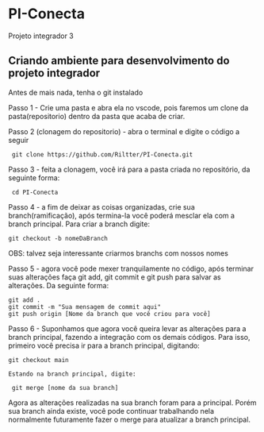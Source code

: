 # PI-Conecta
Projeto integrador 3

## Criando ambiente para desenvolvimento do projeto integrador

Antes de mais nada, tenha o git instalado

Passo 1 -  Crie uma pasta e abra ela no vscode, pois faremos um clone da pasta(repositorio) dentro da pasta que acaba de criar.


Passo 2 (clonagem do repositorio) - abra o terminal e digite o código a seguir

 	 git clone https://github.com/Riltter/PI-Conecta.git 

Passo 3 - feita a clonagem, você irá para a pasta criada no repositório, da seguinte forma:

 	 cd PI-Conecta

Passo 4 - a fim de deixar as coisas organizadas, crie sua branch(ramificação), após termina-la você poderá mesclar ela com a branch principal. Para criar a branch digite:

  	git checkout -b nomeDaBranch

OBS: talvez seja interessante criarmos branchs com nossos nomes

Passo 5 - agora você pode mexer tranquilamente no código, após terminar suas alterações faça git add, git commit e git push para salvar as alterações. Da seguinte forma:

	git add .
	git commit -m "Sua mensagem de commit aqui"
	git push origin [Nome da branch que você criou para você]

Passo 6 - Suponhamos que agora você queira levar as alterações para a branch principal, fazendo a integração com os demais códigos. Para isso, primeiro você precisa ir para a branch principal, digitando:

  	git checkout main

	Estando na branch principal, digite:

 	 git merge [nome da sua branch]

Agora as alterações realizadas na sua branch foram para a principal. Porém sua branch ainda existe, você pode continuar trabalhando nela normalmente futuramente fazer o merge para atualizar a branch principal.


